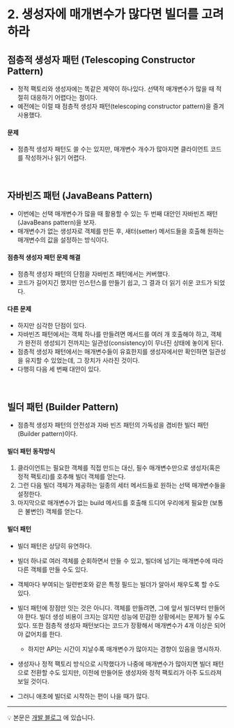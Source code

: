 # 2. 생성자에 매개변수가 많다면 빌더를 고려하라

## 점층적 생성자 패턴 (Telescoping Constructor Pattern)
- 정적 팩토리와 생성자에는 똑같은 제약이 하나있다. 선택적 매개변수가 많을 때 적절히 대응하기 어렵다는 점이다. 
- 예전에는 이럴 때 점층적 생성자 패턴(telescoping constructor pattern)을 즐겨 사용했다.

#### 문제
- 점층적 생성자 패턴도 쓸 수는 있지만, 매개변수 개수가 많아지면 클라이언트 코드를 작성하거나 읽기 어렵다.
 
<br>

## 자바빈즈 패턴 (JavaBeans Pattern)
- 이번에는 선택 매개변수가 많을 때 활용할 수 있는 두 번째 대안인 자바빈즈 패턴(JavaBeans pattern)을 보자. 
- 매개변수가 없는 생성자로 객체를 만든 후, 새터(setter) 메서드들을 호출해 원하는 매개변수의 값을 설정하는 방식이다.

#### 점층적 생성자 패턴 문제 해결
- 점층적 생성자 패턴의 단점을 자바빈즈 패턴에서는 커버했다. 
- 코드가 길어지긴 했지만 인스턴스를 만들기 쉽고, 그 결과 더 읽기 쉬운 코드가 되었다.
 
#### 다른 문제
- 하지만 심각한 단점이 있다.
- 자바빈즈 패턴에서는 객체 하나를 만들려면 메서드를 여러 개 호출해야 하고, 객체가 완전히 생성되기 전까지는 일관성(consistency)이 무너진 상태에 놓이게 된다.
- 점층적 생성자 패턴에서는 매개변수들이 유효한지를 생성자에서만 확인하면 일관성을 유지할 수 있었는데, 그 장치가 사라진 것이다.
- 다행히 다음 세 번째 대안이 있다.

<br>

## 빌더 패턴 (Builder Pattern)
- 점층적 생성자 패턴의 안전성과 자바 빈즈 패턴의 가독성을 겸비한 빌더 패턴(Builder pattern)이다.

#### 빌더 패턴 동작방식
1. 클라이언트는 필요한 객체를 직접 만드는 대신, 필수 매개변수만으로 생성자(혹은 정적 팩토리)를 호추해 빌더 객체를 얻는다.
2. 그런 다음 빌더 객체가 제공하는 일종의 세터 메서드들로 원하는 선택 매개변수들을 설정한다.
3. 마지막으로 매개변수가 없는 build 메서드를 호출해 드디어 우리에게 필요한 (보통은 불변인) 객체를 얻는다.

#### 빌더 패턴 
- 빌더 패턴은 상당히 유연하다. 
- 빌더 하나로 여러 객체를 순회하면서 만들 수 있고, 빌더에 넘기는 매개변수에 따라 다른 객체를 만들 수도 있다.  
- 객체마다 부여되는 일련번호와 같은 특정 필드는 빌더가 알아서 채우도록 할 수도 있다.


- 빌더 패턴에 장점만 잇는 것은 아니다. 객체를 만들려면, 그에 앞서 빌더부터 만들어야 한다. 빌더 생성 비용이 크지는 않지만 성능에 민감한 상황에서는 문제가 될 수도 있다. 또한 점층적 생성자 패턴보다는 코드가 장황해서 매개변수가 4개 이상은 되어야 값어치를 한다.
    - 하지만 API는 시간이 지날수록 매개변수가 많아지는 경향이 있음을 명시하자.


- 생성자나 정적 팩토리 방식으로 시작했다가 나중에 매개변수가 많아지면 빌더 패턴으로 전환할 수도 있지만, 이전에 만들어둔 생성자와 정적 팩토리가 아주 도드라져 보일 것이다. 
- 그러니 애초에 빌더로 시작하는 편이 나을 때가 많다.


---

💡 본문은 [개발 블로그](https://loosie.tistory.com/576) 에 있습니다.